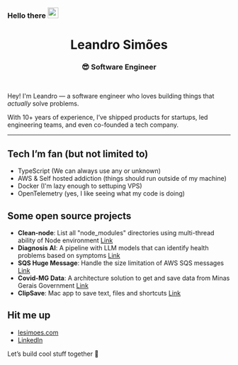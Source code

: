 <h3>Hello there <img src="https://github.com/TheDudeThatCode/TheDudeThatCode/blob/master/Assets/Hi.gif" width="24" /> </h3>



<div align="center">
  <h1>Leandro Simões</h1>
  <h3>😎 Software Engineer</h3><br>
</div>


Hey! I'm Leandro — a software engineer who loves building things that *actually* solve problems.

With 10+ years of experience, I’ve shipped products for startups, led engineering teams, and even co-founded a tech company.

---

## Tech I’m fan (but not limited to)

- TypeScript (We can always use any or unknown)
- AWS & Self hosted addiction (things should run outside of my machine)
- Docker (I'm lazy enough to settuping VPS)
- OpenTelemetry (yes, I like seeing what my code is doing)  

## Some open source projects

- **Clean-node**: List all "node_modules" directories using multi-thread ability of Node environment [Link](https://github.com/lesimoes/clean-node)
- **Diagnosis AI**: A pipeline with LLM models that can identify health problems based on symptoms [Link](https://github.com/lesimoes/diagnosis-chatbot)
- **SQS Huge Message**: Handle the size limitation of AWS SQS messages [Link](https://github.com/lesimoes/sqs-huge-message)
- **Covid-MG Data**: A architecture solution to get and save data from Minas Gerais Government [Link](https://github.com/lesimoes/COVID-MG)
- **ClipSave**: Mac app to save text, files and shortcuts [Link](https://github.com/lesimoes/clip-save)



## Hit me up

- [lesimoes.com](https://lesimoes.com)  
- [LinkedIn](https://www.linkedin.com/in/lesimoess/)  


Let’s build cool stuff together 🚀

